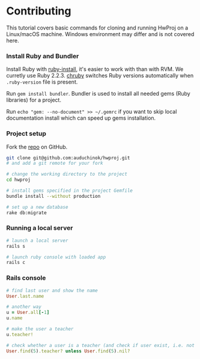 # Contributing

This tutorial covers basic commands for cloning and running HwProj on a Linux/macOS machine. Windows environment may differ and is not covered here.

### Install Ruby and Bundler

Install Ruby with [ruby-install](https://github.com/postmodern/ruby-install), it's easier to work with than with RVM. We curretly use Ruby 2.2.3. [chruby](https://github.com/postmodern/chruby) switches Ruby versions automatically when `.ruby-version` file is present.

Run `gem install bundler`. Bundler is used to install all needed gems (Ruby libraries) for a project.

Run `echo "gem: --no-document" >> ~/.gemrc` if you want to skip local documentation install which can speed up gems installation.

### Project setup

Fork the [repo](github.com/auduchinok/hwproj) on GitHub.

```sh
git clone git@github.com:auduchinok/hwproj.git
# and add a git remote for your fork

# change the working directory to the project
cd hwproj

# install gems specified in the project Gemfile
bundle install --without production

# set up a new database
rake db:migrate
```

### Running a local server

```sh
# launch a local server
rails s

# launch ruby console with loaded app
rails c
```

### Rails console

```ruby
# find last user and show the name
User.last.name

# another way
u = User.all[-1]
u.name

# make the user a teacher
u.teacher!

# check whether a user is a teacher (and check if user exist, i.e. not nil)
User.find(5).teacher? unless User.find(5).nil?
```
